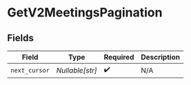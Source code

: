 # GetV2MeetingsPagination


## Fields

| Field              | Type               | Required           | Description        |
| ------------------ | ------------------ | ------------------ | ------------------ |
| `next_cursor`      | *Nullable[str]*    | :heavy_check_mark: | N/A                |